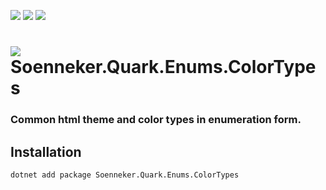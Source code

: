 ﻿[![](https://img.shields.io/nuget/v/soenneker.quark.enums.colortypes.svg?style=for-the-badge)](https://www.nuget.org/packages/soenneker.quark.enums.colortypes/)
[![](https://img.shields.io/github/actions/workflow/status/soenneker/soenneker.quark.enums.colortypes/publish-package.yml?style=for-the-badge)](https://github.com/soenneker/soenneker.quark.enums.colortypes/actions/workflows/publish-package.yml)
[![](https://img.shields.io/nuget/dt/soenneker.quark.enums.colortypes.svg?style=for-the-badge)](https://www.nuget.org/packages/soenneker.quark.enums.colortypes/)

# ![](https://user-images.githubusercontent.com/4441470/224455560-91ed3ee7-f510-4041-a8d2-3fc093025112.png) Soenneker.Quark.Enums.ColorTypes
### Common html theme and color types in enumeration form.

## Installation

```
dotnet add package Soenneker.Quark.Enums.ColorTypes
```
